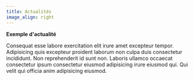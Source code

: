 ```yaml
---
title: Actualités
image_align: right
---
```


**Exemple d'actualité**

Consequat esse labore exercitation elit irure amet excepteur tempor. Adipisicing quis excepteur proident laborum non culpa duis consectetur incididunt. Non reprehenderit id sunt non. Laboris ullamco occaecat consectetur ipsum consectetur eiusmod adipisicing irure eiusmod qui. Qui velit qui officia anim adipisicing eiusmod.